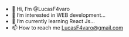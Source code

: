 - 👋 Hi, I’m @LucasF4varo
- 👀 I’m interested in WEB development...
- 🌱 I’m currently learning React Js...
- 📫 How to reach me LucasF4varo@gmail.com

<!---
LucasF4varo/LucasF4varo is a ✨ special ✨ repository because its `README.md` (this file) appears on your GitHub profile.
You can click the Preview link to take a look at your changes.
--->
